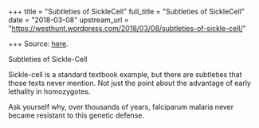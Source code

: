 +++
title = "Subtleties of SickleCell"
full_title = "Subtleties of SickleCell"
date = "2018-03-08"
upstream_url = "https://westhunt.wordpress.com/2018/03/08/subtleties-of-sickle-cell/"

+++
Source: [here](https://westhunt.wordpress.com/2018/03/08/subtleties-of-sickle-cell/).

Subtleties of Sickle-Cell

Sickle-cell is a standard textbook example, but there are subtleties
that those texts never mention. Not just the point about the advantage
of early lethality in homozygotes.

Ask yourself why, over thousands of years, falciparum malaria never
became resistant to this genetic defense.

